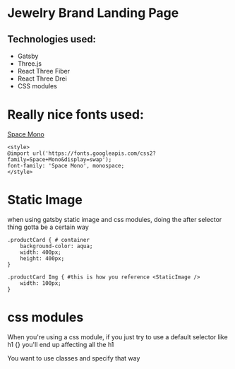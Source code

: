 # Jewelry Brand Landing Page

## Technologies used:
- Gatsby
- Three.js
- React Three Fiber
- React Three Drei
- CSS modules

# Really nice fonts used:
[Space Mono](https://fonts.google.com/specimen/Space+Mono?preview.text=Embrace%20an%20opulent%20future.&preview.text_type=custom#standard-styles)
```shell
<style>
@import url('https://fonts.googleapis.com/css2?family=Space+Mono&display=swap');
font-family: 'Space Mono', monospace;
</style>
```

# Static Image
when using gatsby static image and css modules, doing the after selector thing gotta be a certain way

```shell
.productCard { # container
    background-color: aqua;
    width: 400px;
    height: 400px; 
}

.productCard Img { #this is how you reference <StaticImage />
    width: 100px;
}
```

# css modules
When you're using a css module, if you just try to use a default selector like h1 {} you'll end up affecting all the h1

You want to use classes and specify that way